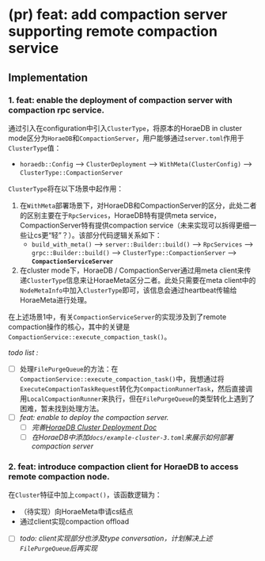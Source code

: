 # (pr) feat: add compaction server supporting remote compaction service

## Implementation

### 1. feat: enable the deployment of compaction server with compaction rpc service.

通过引入在configuration中引入`ClusterType`，将原本的HoraeDB in cluster mode区分为`HoraeDB`和`CompactionServer`，用户能够通过`server.toml`作用于`ClusterType`值：

- `horaedb::Config` --> `ClusterDeployment` --> `WithMeta(ClusterConfig)` --> `ClusterType::CompactionServer`

`ClusterType`将在以下场景中起作用：

1. 在`WithMeta`部署场景下，对HoraeDB和CompactionServer的区分，此处二者的区别主要在于`RpcServices`，HoraeDB特有提供meta service，CompactionServer特有提供compaction service（未来实现可以拆得更细一些让cs更“轻”？）。该部分代码逻辑关系如下：
   - `build_with_meta()` --> `server::Builder::build()` --> `RpcServices` --> `grpc::Builder::build()` -->  `ClusterType::CompactionServer` --> **`CompactionServiceServer`**
2. 在cluster mode下，HoraeDB / CompactionServer通过用meta client来传递`ClusterType`信息来让HoraeMeta区分二者。此处只需要在meta client中的`NodeMetaInfo`中加入`ClusterType`即可，该信息会通过heartbeat传输给HoraeMeta进行处理。

在上述场景1中，有关`CompactionServiceServer`的实现涉及到了remote compaction操作的核心，其中的关键是`CompactionService::execute_compaction_task()`。

*todo list :*

- [ ] 处理`FilePurgeQueue`的方法：在`CompactionService::execute_compaction_task()`中，我想通过将`ExecuteCompactionTaskRequest`转化为`CompactionRunnerTask`，然后直接调用`LocalCompactionRunner`来执行，但在`FilePurgeQueue`的类型转化上遇到了困难，暂未找到处理方法。
- [ ] *feat: enable to deploy the compaction server.*
  - [ ] *完善[HoraeDB Cluster Deployment Doc](https://horaedb.apache.org/cluster_deployment/with_meta.html#run-horaedb-cluster-with-horaemeta)*
  - [ ] *在HoraeDB中添加`docs/example-cluster-3.toml`来展示如何部署compaction server*

### 2. feat: introduce compaction client for HoraeDB to access remote compaction node.

在`Cluster`特征中加上`compact()`，该函数逻辑为：

- （待实现）向HoraeMeta申请cs结点
- 通过client实现compaction offload

- [ ] *todo: client实现部分也涉及type conversation，计划解决上述`FilePurgeQueue`后再实现*